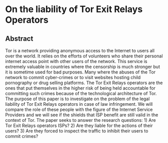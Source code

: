 # On the liability of Tor Exit Relays Operators
## Abstract
Tor is a network providing anonymous access to the Internet
to users all over the world. It relies on the efforts of volunteers who
share their personal internet access point with other users of the network.
This service is extremely valuable in countries where the censorship is
much stronger but it is sometime used for bad purposes. Many where the
abuses of the Tor network to commit cyber-crimes or to visit websites
hosting child pornography or drug selling platforms. The Tor Exit Relays
operators are the ones that put themselves in the higher risk of being
held accountable for committing such crimes because of the technological
architecture of Tor. The purpose of this paper is to investigate on the
problem of the legal liability of Tor Exit Relays operators in case of law
infringement. We will compare the role of these people with the figure
of the Internet Service Providers and we will see if the shields that ISP
benefit are still valid in the context of Tor. The paper seeks to answer
the research questions: 1) Are Tor Exit Relays operators ISPs? 2) Are
they liable for the actions of their users? 3) Are they forced to inspect
the traffic to inhibit their users to commit crimes?
